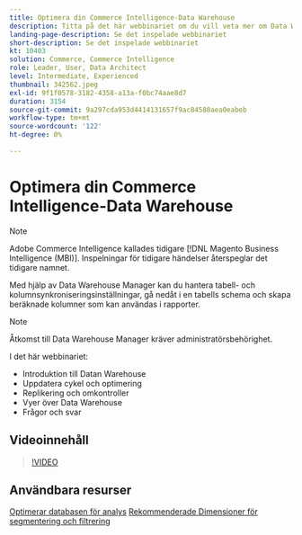 ```yaml
---
title: Optimera din Commerce Intelligence-Data Warehouse
description: Titta på det här webbinariet om du vill veta mer om Data Warehouse Manager.
landing-page-description: Se det inspelade webbinariet
short-description: Se det inspelade webbinariet
kt: 10403
solution: Commerce, Commerce Intelligence
role: Leader, User, Data Architect
level: Intermediate, Experienced
thumbnail: 342562.jpeg
exl-id: 9f1f0578-3182-4358-a13a-f0bc74aae8d7
duration: 3154
source-git-commit: 9a297cda953d4414131657f9ac84580aea0eabeb
workflow-type: tm+mt
source-wordcount: '122'
ht-degree: 0%

---
```


# Optimera din Commerce Intelligence-Data Warehouse

>[!NOTE]
>
>Adobe Commerce Intelligence kallades tidigare [!DNL Magento Business Intelligence (MBI)]. Inspelningar för tidigare händelser återspeglar det tidigare namnet.

Med hjälp av Data Warehouse Manager kan du hantera tabell- och kolumnsynkroniseringsinställningar, gå nedåt i en tabells schema och skapa beräknade kolumner som kan användas i rapporter.

>[!NOTE]
>
>Åtkomst till Data Warehouse Manager kräver administratörsbehörighet.

I det här webbinariet:

- Introduktion till Datan Warehouse
- Uppdatera cykel och optimering
- Replikering och omkontroller
- Vyer över Data Warehouse
- Frågor och svar

## Videoinnehåll

>[!VIDEO](https://video.tv.adobe.com/v/342562?quality=12&learn=on)

## Användbara resurser

[Optimerar databasen för analys](https://experienceleague.adobe.com/docs/commerce-business-intelligence/mbi/best-practices/data/opt-db-analysis.html)
[Rekommenderade Dimensioner för segmentering och filtrering ](https://experienceleague.adobe.com/docs/commerce-business-intelligence/mbi/best-practices/data/segment-filter.html)
